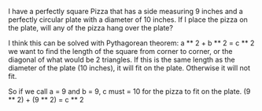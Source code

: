 I have a perfectly square Pizza that has a side measuring 9 inches
and a perfectly circular plate with a diameter of 10 inches.
If I place the pizza on the plate, will any of the pizza hang over the plate?

I think this can be solved with Pythagorean theorem: a ** 2 + b ** 2 = c ** 2
we want to find the length of the square from corner to corner, or the diagonal
of what would be 2 triangles. If this is the same length as the diameter of the
plate (10 inches), it will fit on the plate. Otherwise it will not fit.

So if we call a = 9 and b = 9, c must = 10 for the pizza to fit on the plate.
(9 ** 2) + (9 ** 2) = c ** 2
